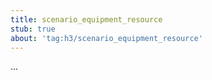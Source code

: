 ```yaml
---
title: scenario_equipment_resource
stub: true
about: 'tag:h3/scenario_equipment_resource'
---
```

...
